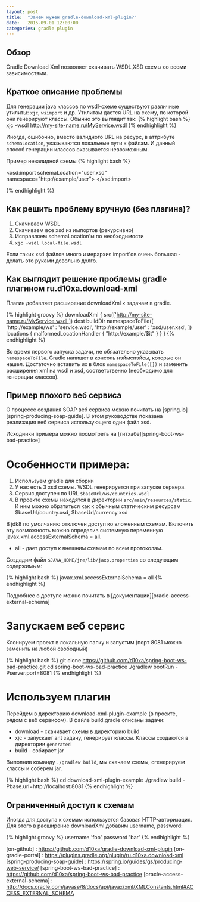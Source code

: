 ```yaml
---
layout: post
title:  "Зачем нужен gradle-download-xml-plugin?"
date:   2015-09-01 12:00:00
categories: gradle plugin
---
```


Обзор
-----

Gradle Download Xml позволяет скачивать WSDL,XSD схемы со всеми зависимостями.

Краткое описание проблемы
-------------------------

Для генерации java классов по wsdl-схеме существуют различные утилиты: `xjc`, `wsimport` и др.
Утилитам дается URL на схему, по которой они генерируют классы. Обычно это выглядит так:
{% highlight bash %}
xjc -wsdl http://my-site-name.ru/MyService.wsdl
{% endhighlight %}

Иногда, ошибочно, вместо валидного URL на ресурс, в аттрибуте `schemaLocation`, указываются локальные пути к файлам.
И данный способ генерации классов оказывается невозможным.

Пример невалидной схемы
{% highlight bash %}
<!-- ... -->
<xsd:import
   schemaLocation="user.xsd"
   namespace="http://example/user">
</xsd:import>
<!-- ... -->
{% endhighlight %}


Как решить проблему вручную (без плагина)?
------------------------------------------

1. Скачиваем WSDL
2. Скачиваем все xsd из импортов (рекурсивно)
3. Исправляем schemaLocation'ы по необходимости
4. `xjc -wsdl local-file.wsdl`

Если таких xsd файлов много и иерархия import'ов очень большая - делать это руками довольно долго.

Как выглядит решение проблемы gradle плагином ru.d10xa.download-xml
-------------------------------------------------------------------

Плагин добавляет расширение downloadXml к задачам в gradle.

{% highlight groovy %}
downloadXml {
    src(['http://my-site-name.ru/MyService.wsdl'])
    dest buildDir
    namespaceToFile([
            'http://example/ws'   : 'service.wsdl',
            'http://example/user' : 'xsd/user.xsd',
    ])
    locations {
         malformedLocationHandler {
             "http://example/$it"
         }
    }
}
{% endhighlight %}

Во время первого запуска задачи, не обязательно указывать `namespaceToFile`. 
Gradle напишет в консоль нэймспэйсы, которые он нашел. Достаточно вставить их в блок `namespaceToFile([])`
и заменить расширения xml на wsdl и xsd, соответственно (необходимо для генерации классов).

Пример плохого веб сервиса
--------------------------

О процессе создания SOAP веб сервиса можно почитать на [spring.io][spring-producing-soap-guide].
В этом руководстве показана реализация веб сервиса использующего один файл xsd.

Исходники примера можно посмотреть на [гитхабе][spring-boot-ws-bad-practice]

Особенности примера:
====================

1. Используем gradle для сборки
2. У нас есть 3 xsd схемы. WSDL генерируется при запуске сервера.
3. Сервис доступен по URL `$baseUrl/ws/countries.wsdl`
4. В проекте схемы находятся в директории `src/main/resources/static`.
К ним можно обратиться как к обычным статическим ресурсам $baseUrl/country.xsd, $baseUrl/currency.xsd

В jdk8 по умолчанию отключен доступ ко вложенным схемам.
Включить эту возможность можно определив системную переменную javax.xml.accessExternalSchema = all.

- all - дает доступ к внешним схемам по всем протоколам.

Создадим файл `$JAVA_HOME/jre/lib/jaxp.properties` со следующим содержимым:

{% highlight bash %}
javax.xml.accessExternalSchema = all
{% endhighlight %}

Подробнее о доступе можно почитать в [документации][oracle-access-external-schema]

Запускаем веб сервис
====================

Клонируем проект в локальную папку и запустим (порт 8081 можно заменить на любой свободный)

{% highlight bash %}
git clone https://github.com/d10xa/spring-boot-ws-bad-practice.git
cd spring-boot-ws-bad-practice
./gradlew bootRun -Pserver.port=8081
{% endhighlight %}

Используем плагин
=================

Перейдем в директорию download-xml-plugin-example (в проекте, рядом с веб сервисом).
В файле build.gradle описаны задачи:

- download - скачивает схемы в директорию build
- xjc - запускает ant задачу, генерирует классы. Классы создаются в директории `generated`
- build - собирает jar

Выполнив команду `./gradlew build`, мы скачаем схемы, сгенерируем классы и соберем jar.

{% highlight bash %}
cd download-xml-plugin-example
./gradlew build -Pbase.url=http://localhost:8081
{% endhighlight %}

Ограниченный доступ к схемам
----------------------------

Иногда для доступа к схемам используется базовая HTTP-авторизация.
Для этого в расширение downloadXml добавим username, password:

{% highlight groovy %}
username 'foo'
password 'bar'
{% endhighlight %}

[on-github]                         : https://github.com/d10xa/gradle-download-xml-plugin
[on-gradle-portal]                  : https://plugins.gradle.org/plugin/ru.d10xa.download-xml
[spring-producing-soap-guide]       : https://spring.io/guides/gs/producing-web-service/
[spring-boot-ws-bad-practice]       : https://github.com/d10xa/spring-boot-ws-bad-practice
[oracle-access-external-schema]     : http://docs.oracle.com/javase/8/docs/api/javax/xml/XMLConstants.html#ACCESS_EXTERNAL_SCHEMA

